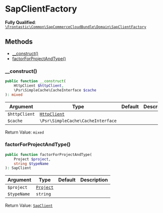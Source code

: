 #  SapClientFactory

**Fully Qualified**: [`\Frontastic\Common\SapCommerceCloudBundle\Domain\SapClientFactory`](../../../../src/php/SapCommerceCloudBundle/Domain/SapClientFactory.php)

## Methods

* [__construct()](#__construct)
* [factorForProjectAndType()](#factorforprojectandtype)

### __construct()

```php
public function __construct(
    HttpClient $httpClient,
    \Psr\SimpleCache\CacheInterface $cache
): mixed
```

Argument|Type|Default|Description
--------|----|-------|-----------
`$httpClient`|[`HttpClient`](../../HttpClient.md)||
`$cache`|`\Psr\SimpleCache\CacheInterface`||

Return Value: `mixed`

### factorForProjectAndType()

```php
public function factorForProjectAndType(
    Project $project,
    string $typeName
): SapClient
```

Argument|Type|Default|Description
--------|----|-------|-----------
`$project`|[`Project`](../../ReplicatorBundle/Domain/Project.md)||
`$typeName`|`string`||

Return Value: [`SapClient`](SapClient.md)

